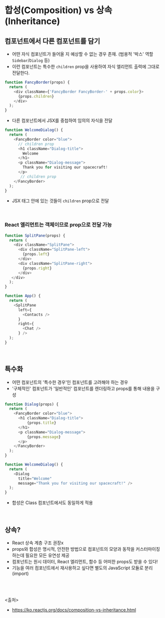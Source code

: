 # 합성(Composition) vs 상속(Inheritance)

## 컴포넌트에서 다른 컴포넌트를 담기
- 어떤 자식 컴포넌트가 들어올 지 예상할 수 없는 경우 존재. (범용적 '박스' 역할 `Sidebar`/`Dialog` 등)
- 이런 컴포넌트는 특수한 `children` prop을 사용하여 자식 엘리먼트 출력에 그대로 전달한다.
```javascript
function FancyBorder(props) {
  return (
    <div className={'FancyBorder FancyBorder-' + props.color}>
      {props.children}
    </div>
  );
}
```
- 다른 컴포넌트에서 JSX를 중첩하여 임의의 자식을 전달
```javascript
function WelcomeDialog() {
  return (
    <FancyBorder color="blue">
      // children prop
      <h1 className="Dialog-title">
        Welcome
      </h1>
      <p className="Dialog-message">
        Thank you for visiting our spacecraft!
      </p>
       // children prop
    </FancyBorder>
  );
}
```
- <FancyBorder> JSX 태그 안에 있는 것들이 `children` prop으로 전달
<br>

  ### React 엘리먼트는 객체이므로 prop으로 전달 가능
  ```javascript
  function SplitPane(props) {
    return (
      <div className="SplitPane">
        <div className="SplitPane-left">
          {props.left}
        </div>
        <div className="SplitPane-right">
          {props.right}
        </div>
     </div>
    );
  }

  function App() {
    return (
      <SplitPane
        left={
          <Contacts />
        }
        right={
          <Chat />
        } />
    );
  }
  ```
<br>

## 특수화
- 어떤 컴포넌트의 '특수한 경우'인 컴포넌트를 고려해야 하는 경우
- '구체적인' 컴포넌트가 '일반적인' 컴포넌트를 렌더링하고 props를 통해 내용을 구성
```javascript
function Dialog(props) {
  return (
    <FancyBorder color="blue">
      <h1 className="Dialog-title">
          {props.title}
      </h1>
      <p className="Dialog-message">
          {props.message} 
      </p>
    </FancyBorder>
  );
}

function WelcomeDialog() {
  return (
    <Dialog
      title="Welcome"
      message="Thank you for visiting our spacecraft!" />
  );
}
```
- 합성은 Class 컴포넌트에서도 동일하게 적용
<br>

## 상속?
- React 상속 계층 구조 권장x
- props와 합성은 명시적, 안전한 방법으로 컴포넌트의 모양과 동작을 커스터마이징하는데 필요한 모든 유연성 제공
- 컴포넌트는 원시 데이터, React 엘리먼트, 함수 등 어떠한 props도 받을 수 있다!
- 기능을 여러 컴포넌트에서 재사용하고 싶다면 별도의 JavaScript 모듈로 분리 (import)


<br><br><br>
<출처>
- https://ko.reactjs.org/docs/composition-vs-inheritance.html
